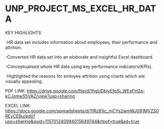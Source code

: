 # UNP_PROJECT_MS_EXCEL_HR_DATA

KEY HIGHLIGHTS

-HR data set includes information about employees, their performance and attrition.

-Converted HR data set into an eloborate and insightful Excel dashboard.

-Conceptualised whole HR data using key performance indicators(KPIs).

-Highlighted the reasons for emloyee attrition using charts which are visually appealing.

PDF LINK: https://drive.google.com/file/d/1hgUDbjyEfpSj_WEeFH2e-kCJsmw55VAZ/view?usp=sharing

EXCEL LINK: https://docs.google.com/spreadsheets/d/11Rz81jc_mCYs2wmWJ091MVZS0REyCEBu/edit?usp=sharing&ouid=115701240994015649744&rtpof=true&sd=true
